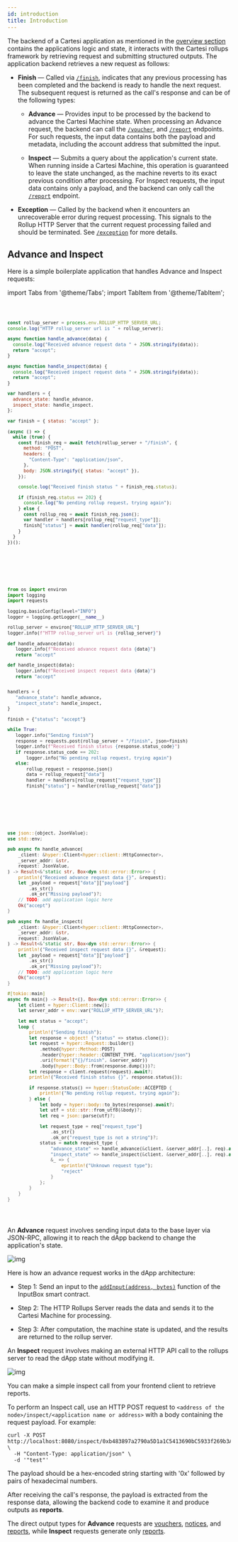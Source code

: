 ```yaml
---
id: introduction
title: Introduction
---
```


The backend of a Cartesi application as mentioned in the [overview section](../index.md#backend-apis) contains the applications logic and state, it interacts with the Cartesi rollups framework by retrieving request and submitting structured outputs. The application backend retrieves a new request as follows:

  - **Finish** — Called via [`/finish`](./finish.md), indicates that any previous processing has been completed and the backend is ready to handle the next request. The subsequent request is returned as the call's response and can be of the following types:

    - **Advance** — Provides input to be processed by the backend to advance the Cartesi Machine state. When processing an Advance request, the backend can call the [`/voucher`](./vouchers.md), and [`/report`](./reports.md) endpoints. For such requests, the input data contains both the payload and metadata, including the account address that submitted the input.

    - **Inspect** — Submits a query about the application's current state. When running inside a Cartesi Machine, this operation is guaranteed to leave the state unchanged, as the machine reverts to its exact previous condition after processing. For Inspect requests, the input data contains only a payload, and the backend can only call the [`/report`](./reports.md) endpoint.

  - **Exception** — Called by the backend when it encounters an unrecoverable error during request processing. This signals to the Rollup HTTP Server that the current request processing failed and should be terminated. See [`/exception`](./exception.md) for more details.
  
## Advance and Inspect

Here is a simple boilerplate application that handles Advance and Inspect requests:

import Tabs from '@theme/Tabs';
import TabItem from '@theme/TabItem';

<Tabs>
  <TabItem value="JavaScript" label="JavaScript" default>
<pre><code>

```javascript
const rollup_server = process.env.ROLLUP_HTTP_SERVER_URL;
console.log("HTTP rollup_server url is " + rollup_server);

async function handle_advance(data) {
  console.log("Received advance request data " + JSON.stringify(data));
  return "accept";
}

async function handle_inspect(data) {
  console.log("Received inspect request data " + JSON.stringify(data));
  return "accept";
}

var handlers = {
  advance_state: handle_advance,
  inspect_state: handle_inspect,
};

var finish = { status: "accept" };

(async () => {
  while (true) {
    const finish_req = await fetch(rollup_server + "/finish", {
      method: "POST",
      headers: {
        "Content-Type": "application/json",
      },
      body: JSON.stringify({ status: "accept" }),
    });

    console.log("Received finish status " + finish_req.status);

    if (finish_req.status == 202) {
      console.log("No pending rollup request, trying again");
    } else {
      const rollup_req = await finish_req.json();
      var handler = handlers[rollup_req["request_type"]];
      finish["status"] = await handler(rollup_req["data"]);
    }
  }
})();
```

</code></pre>
</TabItem>

<TabItem value="Python" label="Python" default>
<pre><code>

```python
from os import environ
import logging
import requests

logging.basicConfig(level="INFO")
logger = logging.getLogger(__name__)

rollup_server = environ["ROLLUP_HTTP_SERVER_URL"]
logger.info(f"HTTP rollup_server url is {rollup_server}")

def handle_advance(data):
   logger.info(f"Received advance request data {data}")
   return "accept"

def handle_inspect(data):
   logger.info(f"Received inspect request data {data}")
   return "accept"


handlers = {
   "advance_state": handle_advance,
   "inspect_state": handle_inspect,
}

finish = {"status": "accept"}

while True:
   logger.info("Sending finish")
   response = requests.post(rollup_server + "/finish", json=finish)
   logger.info(f"Received finish status {response.status_code}")
   if response.status_code == 202:
       logger.info("No pending rollup request, trying again")
   else:
       rollup_request = response.json()
       data = rollup_request["data"]
       handler = handlers[rollup_request["request_type"]]
       finish["status"] = handler(rollup_request["data"])

```

</code></pre>
</TabItem>

<TabItem value="Rust" label="Rust" default>
<pre><code>

```rust
use json::{object, JsonValue};
use std::env;

pub async fn handle_advance(
    _client: &hyper::Client<hyper::client::HttpConnector>,
    _server_addr: &str,
    request: JsonValue,
) -> Result<&'static str, Box<dyn std::error::Error>> {
    println!("Received advance request data {}", &request);
    let _payload = request["data"]["payload"]
        .as_str()
        .ok_or("Missing payload")?;
    // TODO: add application logic here
    Ok("accept")
}

pub async fn handle_inspect(
    _client: &hyper::Client<hyper::client::HttpConnector>,
    _server_addr: &str,
    request: JsonValue,
) -> Result<&'static str, Box<dyn std::error::Error>> {
    println!("Received inspect request data {}", &request);
    let _payload = request["data"]["payload"]
        .as_str()
        .ok_or("Missing payload")?;
    // TODO: add application logic here
    Ok("accept")
}

#[tokio::main]
async fn main() -> Result<(), Box<dyn std::error::Error>> {
    let client = hyper::Client::new();
    let server_addr = env::var("ROLLUP_HTTP_SERVER_URL")?;

    let mut status = "accept";
    loop {
        println!("Sending finish");
        let response = object! {"status" => status.clone()};
        let request = hyper::Request::builder()
            .method(hyper::Method::POST)
            .header(hyper::header::CONTENT_TYPE, "application/json")
            .uri(format!("{}/finish", &server_addr))
            .body(hyper::Body::from(response.dump()))?;
        let response = client.request(request).await?;
        println!("Received finish status {}", response.status());

        if response.status() == hyper::StatusCode::ACCEPTED {
            println!("No pending rollup request, trying again");
        } else {
            let body = hyper::body::to_bytes(response).await?;
            let utf = std::str::from_utf8(&body)?;
            let req = json::parse(utf)?;

            let request_type = req["request_type"]
                .as_str()
                .ok_or("request_type is not a string")?;
            status = match request_type {
                "advance_state" => handle_advance(&client, &server_addr[..], req).await?,
                "inspect_state" => handle_inspect(&client, &server_addr[..], req).await?,
                &_ => {
                    eprintln!("Unknown request type");
                    "reject"
                }
            };
        }
    }
}
```

</code></pre>
</TabItem>
</Tabs>

An **Advance** request involves sending input data to the base layer via JSON-RPC, allowing it to reach the dApp backend to change the application's state.

![img](../../../../static/img/v1.3/advance.jpg)

Here is how an advance request works in the dApp architecture:

- Step 1: Send an input to the [`addInput(address, bytes)`](../contracts/input-box.md#addinput) function of the InputBox smart contract.

- Step 2: The HTTP Rollups Server reads the data and sends it to the Cartesi Machine for processing.

- Step 3: After computation, the machine state is updated, and the results are returned to the rollup server.

An **Inspect** request involves making an external HTTP API call to the rollups server to read the dApp state without modifying it.

![img](../../../../static/img/v1.3/inspect.jpg)

You can make a simple inspect call from your frontend client to retrieve reports.

To perform an Inspect call, use an HTTP POST request to `<address of the node>/inspect/<application name or address>` with a body containing the request payload. For example:

```shell
curl -X POST http://localhost:8080/inspect/0xb483897a2790a5D1a1C5413690bC5933f269b3A9 \
  -H "Content-Type: application/json" \
  -d '"test"'
```

The payload should be a hex-encoded string starting with '0x' followed by pairs of hexadecimal numbers.

After receiving the call's response, the payload is extracted from the response data, allowing the backend code to examine it and produce outputs as **reports**.

The direct output types for **Advance** requests are [vouchers](./vouchers.md), [notices](./notices.md), and [reports](./reports.md), while **Inspect** requests generate only [reports](./reports.md).
